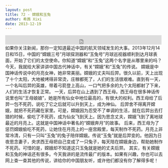 ```yaml
---
layout: post
title: 72 - 嫦娥和玉兔
author: 希茜 Xixi
date: 2013-12-19
---
```


<iframe src="https://archive.org/embed/slowchinese_201909/Slow_Chinese_072.mp3" width="500" height="30" frameborder="0" webkitallowfullscreen="true" mozallowfullscreen="true" allowfullscreen></iframe>
如果你关注新闻，那你一定知道最近中国的航天领域发生的大事。2013年12月14日和15日，中国的“嫦娥三号”月球探测器和“玉兔号”月球巡视器顺利到达月球表面，开始了它们的太空使命。你知道“嫦娥”和“玉兔”这两个名字是从哪里来的吗？今天，我就给大家讲讲中国古代神话中，有关“嫦娥”和“玉兔”的传说。
嫦娥是中国神话传说中的月亮女神，她非常美丽。嫦娥的丈夫叫后羿。很久以前，天上出现了十个太阳，大地被烤得非常烫，庄稼都死了，人们的生活很艰难。直到有一天，一个名叫后羿的英雄，带着弓箭登上高山，一口气把多余的九个太阳都射了下来，人们的生活才恢复正常。
一天，后羿在山上遇到了西王母。西王母在很多神话传说里也叫“王母娘娘”，她是所有仙女中地位最高的，有很大的权利。西王母给了后羿一包不死药，说吃了它之后就可以升到天上，成为神仙。
后羿舍不得离开嫦娥，就把不死药藏在家里。可是，嫦娥因为忍受不了单调的生活，就在后羿出去打猎的时候，偷吃了不死药，成为仙女飞到天上。因为思念丈夫，嫦娥飞到了离地球最近的月亮上。这就是中国神话中著名的“嫦娥奔月”的故事。
后来，西王母为了惩罚嫦娥偷吃不死药，让她住在月亮上的一座宫殿里，每天制作不死药。月亮上非常冷清，只有一只叫“玉兔”的兔子陪伴嫦娥。传说“玉兔”就是后羿变的。他因为日夜思念妻子，央求西王母把自己变成了一只兔子，每天陪在嫦娥身边，帮助她制作不死药。可惜的是，嫦娥却不知道这只玉兔就是她的丈夫后羿。
其实，有关嫦娥和玉兔的神话还有很多。今天我讲的是流传最广的版本。如果有兴趣，你也可以去网上查一查其他的传说，讲给你的中国朋友听，或许他们都没有你了解得多呢！
 
